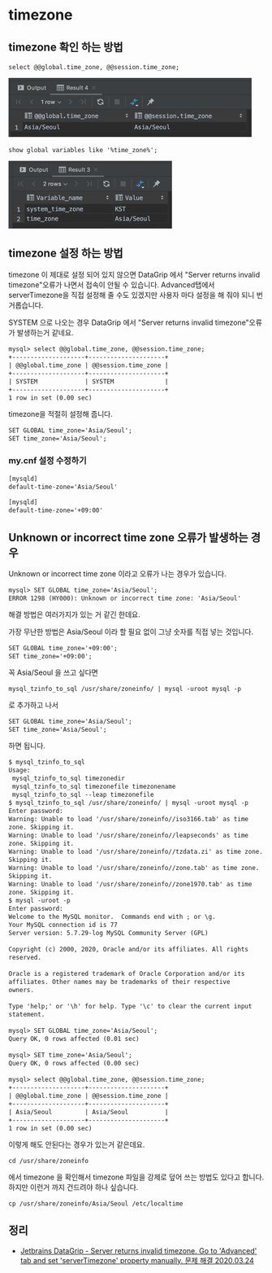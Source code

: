 # timezone

## timezone 확인 하는 방법
```
select @@global.time_zone, @@session.time_zone;
```
![](mysql_timezone1.png)

```
show global variables like '%time_zone%';
```
![](mysql_timezone2.png)

## timezone 설정 하는 방법
timezone 이 제대로 설정 되어 있지 않으면 DataGrip 에서 "Server returns invalid timezone"오류가 나면서 접속이 안될 수 있습니다. Advanced탭에서 serverTimezone을 직접 설정해 줄 수도 있겠지만 사용자 마다 설정을 해 줘야 되니 번거롭습니다.

SYSTEM 으로 나오는 경우 DataGrip 에서 "Server returns invalid timezone"오류가 발생하는거 같네요.
```
mysql> select @@global.time_zone, @@session.time_zone;
+--------------------+---------------------+
| @@global.time_zone | @@session.time_zone |
+--------------------+---------------------+
| SYSTEM             | SYSTEM              |
+--------------------+---------------------+
1 row in set (0.00 sec)
```

timezone을 적절히 설정해 줍니다.

```
SET GLOBAL time_zone='Asia/Seoul';
SET time_zone='Asia/Seoul';
```

### my.cnf 설정 수정하기
```
[mysqld]
default-time-zone='Asia/Seoul'
```

```
[mysqld]
default-time-zone='+09:00'
```

## Unknown or incorrect time zone 오류가 발생하는 경우
Unknown or incorrect time zone 이라고 오류가 나는 경우가 있습니다.
```
mysql> SET GLOBAL time_zone='Asia/Seoul';
ERROR 1298 (HY000): Unknown or incorrect time zone: 'Asia/Seoul'
```
해결 방법은 여러가지가 있는 거 같긴 한데요.

가장 무난한 방법은 Asia/Seoul 이라 할 필요 없이 그냥 숫자를 직접 넣는 것입니다.
```
SET GLOBAL time_zone='+09:00';
SET time_zone='+09:00';
```

꼭 Asia/Seoul 을 쓰고 싶다면
```
mysql_tzinfo_to_sql /usr/share/zoneinfo/ | mysql -uroot mysql -p
```
로 추가하고 나서
```
SET GLOBAL time_zone='Asia/Seoul';
SET time_zone='Asia/Seoul';
```
하면 됩니다.

```
$ mysql_tzinfo_to_sql
Usage:
 mysql_tzinfo_to_sql timezonedir
 mysql_tzinfo_to_sql timezonefile timezonename
 mysql_tzinfo_to_sql --leap timezonefile
$ mysql_tzinfo_to_sql /usr/share/zoneinfo/ | mysql -uroot mysql -p
Enter password:
Warning: Unable to load '/usr/share/zoneinfo//iso3166.tab' as time zone. Skipping it.
Warning: Unable to load '/usr/share/zoneinfo//leapseconds' as time zone. Skipping it.
Warning: Unable to load '/usr/share/zoneinfo//tzdata.zi' as time zone. Skipping it.
Warning: Unable to load '/usr/share/zoneinfo//zone.tab' as time zone. Skipping it.
Warning: Unable to load '/usr/share/zoneinfo//zone1970.tab' as time zone. Skipping it.
$ mysql -uroot -p
Enter password:
Welcome to the MySQL monitor.  Commands end with ; or \g.
Your MySQL connection id is 77
Server version: 5.7.29-log MySQL Community Server (GPL)

Copyright (c) 2000, 2020, Oracle and/or its affiliates. All rights reserved.

Oracle is a registered trademark of Oracle Corporation and/or its
affiliates. Other names may be trademarks of their respective
owners.

Type 'help;' or '\h' for help. Type '\c' to clear the current input statement.

mysql> SET GLOBAL time_zone='Asia/Seoul';
Query OK, 0 rows affected (0.01 sec)

mysql> SET time_zone='Asia/Seoul';
Query OK, 0 rows affected (0.00 sec)

mysql> select @@global.time_zone, @@session.time_zone;
+--------------------+---------------------+
| @@global.time_zone | @@session.time_zone |
+--------------------+---------------------+
| Asia/Seoul         | Asia/Seoul          |
+--------------------+---------------------+
1 row in set (0.00 sec)
```

이렇게 해도 안된다는 경우가 있는거 같은데요. 
```
cd /usr/share/zoneinfo
```
에서 timezone 을 확인해서 timezone 파일을 강제로 덮어 쓰는 방법도 있다고 합니다. 하지만 이런거 까지 건드려야 하나 싶습니다.
```
cp /usr/share/zoneinfo/Asia/Seoul /etc/localtime
```

## 정리
* [Jetbrains DataGrip - Server returns invalid timezone. Go to 'Advanced' tab and set 'serverTimezone' property manually. 문제 해결 2020.03.24](https://junho85.pe.kr/1483)
